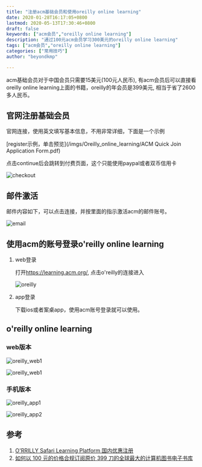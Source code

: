 ```yaml
---
title: "注册acm基础会员和使用oreilly online learning"
date: 2020-01-28T16:17:05+0800
lastmod: 2020-05-13T17:30:46+0800
draft: false
keywords: ["acm会员","oreilly online learning"]
description: "通过100元acm会员学习300美元的oreilly online learning"
tags: ["acm会员","oreilly online learning"]
categories: ["常用技巧"]
author: "beyondkmp"

---
```


acm基础会员对于中国会员只需要15美元(100元人民币), 有acm会员后可以直接看 oreilly online learning上面的书籍，oreilly的年会员是399美元, 相当于省了2600多人民币。

## 官网注册基础会员

官网连接，使用英文填写基本信息，不用非常详细，下面是一个示例

[register示例，单击预览](/imgs/Oreilly_online_learning/ACM Quick Join Application Form.pdf)

点击continue后会跳转到付费页面，这个只能使用paypal或者双币信用卡

![checkout](/imgs/Oreilly_online_learning/checkout.png)

<!--more-->

## 邮件激活

邮件内容如下，可以点击连接，并按里面的指示激活acm的邮件账号。

![email](/imgs/Oreilly_online_learning/email.png)

## 使用acm的账号登录o'reilly online learning

1. web登录

    打开<https://learning.acm.org/>, 点击o'reilly的连接进入

    ![oreilly](/imgs/Oreilly_online_learning/learning.png)

2. app登录

    下载ios或者案桌app，使用acm账号登录就可以使用。


## o'reilly online learning

### web版本

![oreilly_web1](/imgs/Oreilly_online_learning/oreilly_web1.png)

![oreilly_web1](/imgs/Oreilly_online_learning/oreilly_web2.png)


### 手机版本

![oreilly_app1](/imgs/Oreilly_online_learning/oreilly_app1.png)

![oreilly_app2](/imgs/Oreilly_online_learning/oreilly_app2.png)


## 参考

1. [O'RRILLY Safari Learning Platform 国内优惠注册](https://www.todayios.com/safaribook-online-preferential-policy/)
2. [如何以 100 元的价格合规订阅原价 399 刀的全球最大的计算机图书电子书库](https://www.douban.com/note/698877663/)


